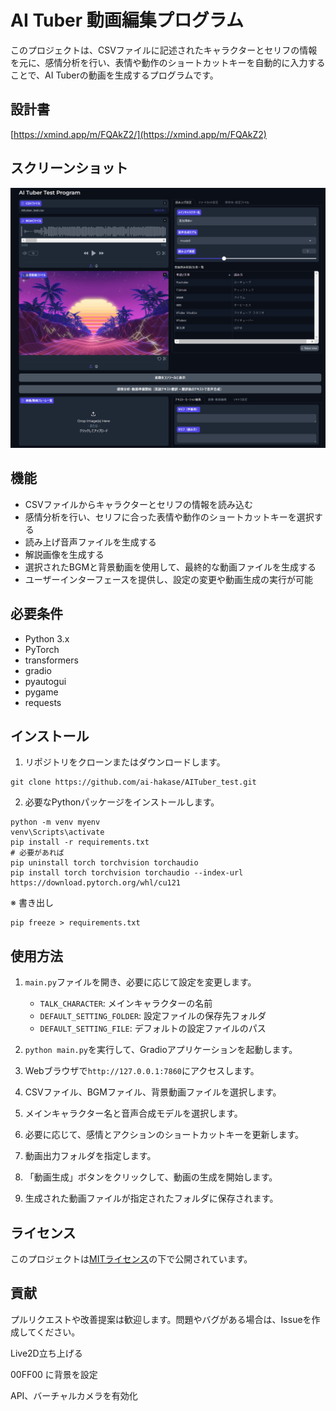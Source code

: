# AI Tuber 動画編集プログラム

このプロジェクトは、CSVファイルに記述されたキャラクターとセリフの情報を元に、感情分析を行い、表情や動作のショートカットキーを自動的に入力することで、AI Tuberの動画を生成するプログラムです。

## 設計書

[https://xmind.app/m/FQAkZ2/](https://xmind.app/m/FQAkZ2)

## スクリーンショット

![プロジェクトのスクリーンショット](Asset/スクリーンショット%202024-05-22%20163845.png)

## 機能

- CSVファイルからキャラクターとセリフの情報を読み込む
- 感情分析を行い、セリフに合った表情や動作のショートカットキーを選択する
- 読み上げ音声ファイルを生成する
- 解説画像を生成する
- 選択されたBGMと背景動画を使用して、最終的な動画ファイルを生成する
- ユーザーインターフェースを提供し、設定の変更や動画生成の実行が可能

## 必要条件

- Python 3.x
- PyTorch
- transformers
- gradio
- pyautogui
- pygame
- requests

## インストール

1. リポジトリをクローンまたはダウンロードします。
```
git clone https://github.com/ai-hakase/AITuber_test.git
```

2. 必要なPythonパッケージをインストールします。
```
python -m venv myenv
venv\Scripts\activate
pip install -r requirements.txt
# 必要があれば
pip uninstall torch torchvision torchaudio
pip install torch torchvision torchaudio --index-url https://download.pytorch.org/whl/cu121
```

※ 書き出し
```
pip freeze > requirements.txt
```

## 使用方法

1. `main.py`ファイルを開き、必要に応じて設定を変更します。
   - `TALK_CHARACTER`: メインキャラクターの名前
   - `DEFAULT_SETTING_FOLDER`: 設定ファイルの保存先フォルダ
   - `DEFAULT_SETTING_FILE`: デフォルトの設定ファイルのパス

2. `python main.py`を実行して、Gradioアプリケーションを起動します。

3. Webブラウザで`http://127.0.0.1:7860`にアクセスします。

4. CSVファイル、BGMファイル、背景動画ファイルを選択します。

5. メインキャラクター名と音声合成モデルを選択します。

6. 必要に応じて、感情とアクションのショートカットキーを更新します。

7. 動画出力フォルダを指定します。

8. 「動画生成」ボタンをクリックして、動画の生成を開始します。

9. 生成された動画ファイルが指定されたフォルダに保存されます。

## ライセンス

このプロジェクトは[MITライセンス](LICENSE)の下で公開されています。

## 貢献

プルリクエストや改善提案は歓迎します。問題やバグがある場合は、Issueを作成してください。

Live2D立ち上げる

00FF00 に背景を設定

API、バーチャルカメラを有効化
